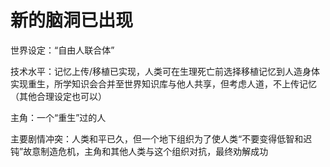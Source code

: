 # 新的脑洞已出现

世界设定：“自由人联合体”

技术水平：记忆上传/移植已实现，人类可在生理死亡前选择移植记忆到人造身体实现重生，所学知识会合并至世界知识库与他人共享，但考虑人道，不上传记忆（其他合理设定也可以）

主角：一个“重生”过的人

主要剧情冲突：人类和平已久，但一个地下组织为了使人类“不要变得低智和迟钝”故意制造危机，主角和其他人类与这个组织对抗，最终劝解成功
